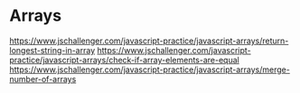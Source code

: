# Arrays

https://www.jschallenger.com/javascript-practice/javascript-arrays/return-longest-string-in-array
https://www.jschallenger.com/javascript-practice/javascript-arrays/check-if-array-elements-are-equal
https://www.jschallenger.com/javascript-practice/javascript-arrays/merge-number-of-arrays
